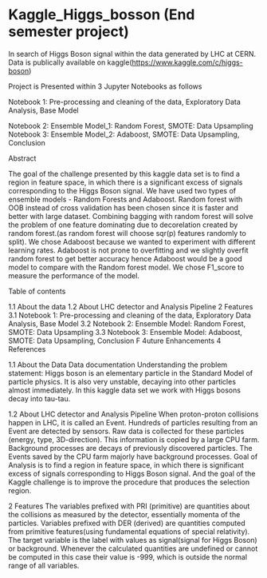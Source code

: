 # Kaggle_Higgs_bosson (End semester project)
In search of Higgs Boson signal within the data generated by LHC at CERN. Data is publically available on kaggle(https://www.kaggle.com/c/higgs-boson)

Project is Presented within 3 Jupyter Notebooks as follows 

Notebook 1: Pre-processing and cleaning of the data, Exploratory Data Analysis, Base Model

Notebook 2: Ensemble Model_1: Random Forest, SMOTE: Data Upsampling
Notebook 3: Ensemble Model_2: Adaboost, SMOTE: Data Upsampling, Conclusion


Abstract 

The goal of the challenge presented by this kaggle data set is to find a region in feature space, in which there is a significant excess of signals corresponding to the Higgs Boson signal. We have used two types of ensemble models - Random Forests and Adaboost. 
Random forest with OOB instead of cross validation has been chosen since it is faster and better with large dataset. Combining bagging with random forest will solve the problem of one feature dominating due to decorelation created by random forest.(as random forest will choose sqr(p) features randomly to split).
We chose Adaboost because we wanted to experiment with different learning rates. Adaboost is not prone to overfitting and we slightly overfit random forest to get better accuracy hence Adaboost would be a good model to compare with the Random forest model.
We chose F1_score to measure the performance of the model.


Table of contents

1.1 About the data
1.2 About LHC detector and Analysis Pipeline
2 Features
3.1 Notebook 1: Pre-processing and cleaning of the data, Exploratory Data Analysis, Base Model
3.2 Notebook 2: Ensemble Model: Random Forest, SMOTE: Data Upsampling
3.3 Notebook 3: Ensemble Model: Adaboost, SMOTE: Data Upsampling, Conclusion
F 4uture Enhancements
4 References


1.1 About the Data
Data documentation 
Understanding the problem statement:
Higgs boson is an elementary particle in the Standard Model of particle physics.  It is also very unstable, decaying into other particles almost immediately.
In this kaggle data set we work with Higgs bosons decay into tau-tau. 

1.2 About LHC detector and Analysis Pipeline
When proton-proton collisions happen in LHC, it is called an Event.
Hundreds of particles resulting from an Event are detected by sensors. Raw data is collected for these particles (energy, type, 3D-direction). This information is copied by a large CPU farm. Background processes are decays of previously discovered particles. The Events saved by the CPU farm majorly have background processes.
Goal of Analysis is to find a region in feature space, in which there is significant excess of signals corresponding to Higgs Boson signal. And the goal of the Kaggle challenge is to improve the procedure that produces the selection region.

2 Features
The variables prefixed with PRI (primitive) are quantities about the collisions as measured by the detector, essentially momenta of the particles. Variables prefixed with DER (derived) are quantities computed from primitive features(using fundamental equations of special relativity). The target variable is the label with values as signal(signal for Higgs Boson) or background. 
Whenever the calculated quantities are undefined or cannot be computed in this case their value is -999, which is outside the normal range of all variables.
